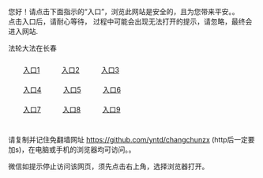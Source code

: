 您好！请点击下面指示的“入口”，浏览此网站是安全的，且为您带来平安。。 <br/>
点击入口后，请耐心等待， 过程中可能会出现无法打开的提示，请忽略，最终会进入网站. </br>

法轮大法在长春<br/>
<div style="padding:10px"><a style="margin:20px" target="_blank" href="https://d251dbb0ljyi2u.cloudfront.net/2Qpsp?ikpgba" id="ccLink1" rel="nofollow">入口1</a> <a target="_blank" style="margin:20px" href="https://dl3ed8x1ruab2.cloudfront.net/2Qpsp?crmld" id="ccLink2" rel="nofollow">入口2</a> <a style="margin:20px" target="_blank" href="https://da6qg3bqzgfqv.cloudfront.net/2Qpsp?rqehmkne" id="ccLink3" rel="nofollow">入口3</a></div>

<div style="padding:10px" ><a style="margin:20px" target="_blank" href="https://d251dbb0ljyi2u.cloudfront.net/2Qpsp?ikpgba" id="ccLink4" rel="nofollow">入口4</a> <a style="margin:20px" href="https://dl3ed8x1ruab2.cloudfront.net/2Qpsp?crmld" target="_blank" id="ccLink5" rel="nofollow">入口5</a> <a style="margin:20px" href="https://da6qg3bqzgfqv.cloudfront.net/2Qpsp?rqehmkne" target="_blank" id="ccLink6" rel="nofollow">入口6</a></div>

<div style="padding:10px"><a style="margin:20px" target="_blank" href="https://d251dbb0ljyi2u.cloudfront.net/2Qpsp?ikpgba" id="ccLink7" rel="nofollow">入口7</a> <a style="margin:20px" href="https://dl3ed8x1ruab2.cloudfront.net/2Qpsp?crmld" target="_blank" id="ccLink8" rel="nofollow">入口8</a> <a style="margin:20px" target="_blank" href="https://da6qg3bqzgfqv.cloudfront.net/2Qpsp?rqehmkne" id="ccLink9" rel="nofollow">入口9</a></div>

<br/>



请复制并记住免翻墙网址 https://github.com/yntd/changchunzx (http后一定要加s)，在电脑或手机的浏览器均可访问。。<br/>

微信如提示停止访问该网页，须先点击右上角，选择浏览器打开。
